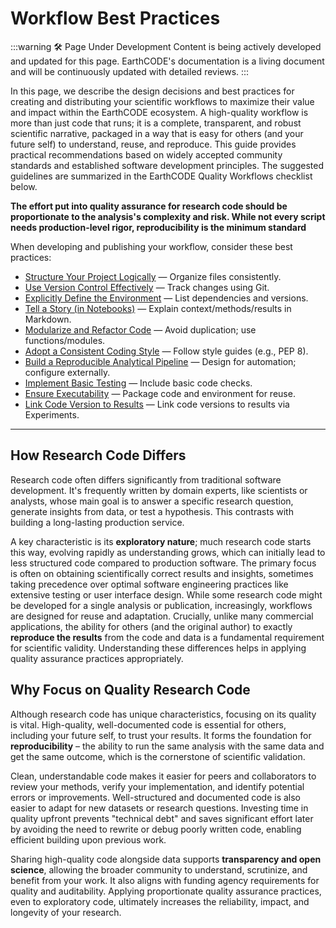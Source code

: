 # Workflow Best Practices
:::warning 🛠️ Page Under Development
Content is being actively developed and updated for this page. EarthCODE's documentation is a living document and will be continuously updated with detailed reviews.
:::


In this page, we describe the design decisions and best practices for creating and distributing your scientific workflows to maximize their value and impact within the EarthCODE ecosystem. A high-quality workflow is more than just code that runs; it is a complete, transparent, and robust scientific narrative, packaged in a way that is easy for others (and your future self) to understand, reuse, and reproduce. This guide provides practical recommendations based on widely accepted community standards and established software development principles. The suggested guidelines are summarized in the EarthCODE Quality Workflows checklist below.

**The effort put into quality assurance for research code should be proportionate to the analysis's complexity and risk. While not every script needs production-level rigor, reproducibility is the minimum standard**

When developing and publishing your workflow, consider these best practices:

- [Structure Your Project Logically](./workflow-best-practices.md#structure-your-project-logically) — Organize files consistently.
- [Use Version Control Effectively](./workflow-best-practices.md#use-version-control-effectively) — Track changes using Git.
- [Explicitly Define the Environment](./workflow-best-practices.md#explicitly-define-the-environment) — List dependencies and versions.
- [Tell a Story (in Notebooks)](./workflow-best-practices.md#tell-a-story-in-notebooks) — Explain context/methods/results in Markdown.
- [Modularize and Refactor Code](./workflow-best-practices.md#modularize-and-refactor-code) — Avoid duplication; use functions/modules.
- [Adopt a Consistent Coding Style](./workflow-best-practices.md#adopt-a-consistent-coding-style) — Follow style guides (e.g., PEP 8).
- [Build a Reproducible Analytical Pipeline](./workflow-best-practices.md#build-a-reproducible-analytical-pipeline) — Design for automation; configure externally.
- [Implement Basic Testing](./workflow-best-practices.md#implement-basic-testing) — Include basic code checks.
- [Ensure Executability](./workflow-best-practices.md#ensure-executability) — Package code and environment for reuse.
- [Link Code Version to Results](./workflow-best-practices.md#link-code-version-to-results) — Link code versions to results via Experiments.

--- 
<ClientOnly>
  <Checklist
    title="Workflow Quality Assurance Checklist"
    :items="[
      'Use a clear, standard directory structure e.g., code, environment, docs.',
      'Include a README.md explaining the project, setup, and usage.',
      'Use Git for version control from the start.',
      'Use .gitignore to exclude data, secrets, environment files e.g. .env, and outputs.',
      'Explicitly list all software dependencies in an environment file e.g., environment.yml, requirements.txt, Dockerfile.',
      'Pin key dependency versions in the environment file.',
      'Follow a standard code style guide e.g., PEP 8 for Python.',
      'Refactor repetitive code into functions or classes.',
      'Consider moving complex/reusable code into separate modules e.g., .py files.',
      'Use comments to explain the why, not the what of complex code.',
      'Add docstrings to functions and classes.',
      'Separate configuration parameters, paths, endpoints from code, preferably using environment variables.',
      'Ensure the workflow runs non-interactively from start to finish.',
      'For notebooks, regularly test with Restart Kernel and Run All Cells.',
      'Include basic checks e.g., assert statements to validate data or results.',
      'Document input data requirements clearly in the README.md.',
      'Access data from discoverable sources e.g., cloud storage, OSC Products rather than committing data.',
      'Package the workflow for execution e.g., container image, OGC Application Package.'
    ]"
    storage-key="earthcode-quality-workflow"
  />
</ClientOnly>


## How Research Code Differs

Research code often differs significantly from traditional software development. It's frequently written by domain experts, like scientists or analysts, whose main goal is to answer a specific research question, generate insights from data, or test a hypothesis. This contrasts with building a long-lasting production service.

A key characteristic is its **exploratory nature**; much research code starts this way, evolving rapidly as understanding grows, which can initially lead to less structured code compared to production software. The primary focus is often on obtaining scientifically correct results and insights, sometimes taking precedence over optimal software engineering practices like extensive testing or user interface design. While some research code might be developed for a single analysis or publication, increasingly, workflows are designed for reuse and adaptation. Crucially, unlike many commercial applications, the ability for others (and the original author) to exactly **reproduce the results** from the code and data is a fundamental requirement for scientific validity. Understanding these differences helps in applying quality assurance practices appropriately.


## Why Focus on Quality Research Code

Although research code has unique characteristics, focusing on its quality is vital. High-quality, well-documented code is essential for others, including your future self, to trust your results. It forms the foundation for **reproducibility** – the ability to run the same analysis with the same data and get the same outcome, which is the cornerstone of scientific validation.

Clean, understandable code makes it easier for peers and collaborators to review your methods, verify your implementation, and identify potential errors or improvements. Well-structured and documented code is also easier to adapt for new datasets or research questions. Investing time in quality upfront prevents "technical debt" and saves significant effort later by avoiding the need to rewrite or debug poorly written code, enabling efficient building upon previous work.

Sharing high-quality code alongside data supports **transparency and open science**, allowing the broader community to understand, scrutinize, and benefit from your work. It also aligns with funding agency requirements for quality and auditability. Applying proportionate quality assurance practices, even to exploratory code, ultimately increases the reliability, impact, and longevity of your research.


<!-- 
Key pieces of insipiration:
https://arxiv.org/pdf/1810.08055
https://github.com/jupyter-guide/ten-rules-jupyter/tree/master/example1
https://github.com/jupyter-guide/jupyter-guide
https://best-practice-and-impact.github.io/qa-of-code-guidance/managers_guide.html 
https://goodresearch.dev/ 
-->

